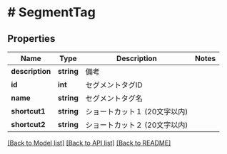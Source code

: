 # # SegmentTag

## Properties

Name | Type | Description | Notes
------------ | ------------- | ------------- | -------------
**description** | **string** | 備考 |
**id** | **int** | セグメントタグID |
**name** | **string** | セグメントタグ名 |
**shortcut1** | **string** | ショートカット１ (20文字以内) |
**shortcut2** | **string** | ショートカット２ (20文字以内) |

[[Back to Model list]](../../README.md#models) [[Back to API list]](../../README.md#endpoints) [[Back to README]](../../README.md)
